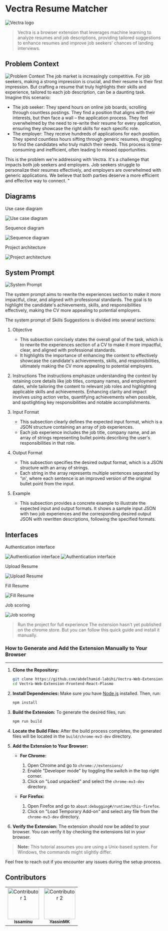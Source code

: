 
# Vectra Resume Matcher

<img src="https://github.com/abdelhamid-labihi/Vectra-Web-Extension-Frontend-React-Plasmo/blob/main/assets/icon.png" alt="Vectra logo" style="max-width: 400px;"/>

> Vectra is a browser extension that leverages machine learning to analyze resumes and job descriptions, providing tailored suggestions to enhance resumes and improve job seekers' chances of landing interviews.

## Problem Context
<img src="https://github.com/abdelhamid-labihi/Vectra-Web-Extension-Frontend-React-Plasmo/blob/main/assets/problem-context.png" alt="Problem Context" style="max-width: 400px;"/>
The job market is increasingly competitive. For job seekers, making a strong impression is crucial, and their resume is their first impression.
But crafting a resume that truly highlights their skills and experience, tailored to each job description, can be a daunting task. Imagine this scenario:

- The job seeker: They spend hours on online job boards, scrolling through countless postings. They find a position that aligns with their interests, but then face a wall – the application process. They feel overwhelmed by the need to re-write their resume for every application, ensuring they showcase the right skills for each specific role.
- The employer: They receive hundreds of applications for each position. They spend countless hours sifting through generic resumes, struggling to find the candidates who truly match their needs. This process is time-consuming and inefficient, often leading to missed opportunities.

This is the problem we're addressing with Vectra. It's a challenge that impacts both job seekers and employers. Job seekers struggle to personalize their resumes effectively, and employers are overwhelmed with generic applications. We believe that both parties deserve a more efficient and effective way to connect. "

## Diagrams
Use case diagram

<img src="https://github.com/abdelhamid-labihi/Vectra-Web-Extension-Frontend-React-Plasmo/blob/main/assets/use-case-diagram.png" alt="Use case diagram" style="max-width: 400px;"/>

Sequence diagram

<img src="https://github.com/abdelhamid-labihi/Vectra-Web-Extension-Frontend-React-Plasmo/blob/main/assets/sequence-diagram.png" alt="Sequence diagram" style="max-width: 400px;"/>

Project architecture

<img src="https://github.com/abdelhamid-labihi/Vectra-Web-Extension-Frontend-React-Plasmo/blob/main/assets/architecture.png" alt="Project architecture" style="max-width: 400px;"/>

## System Prompt

<img src="https://github.com/abdelhamid-labihi/Vectra-Web-Extension-Frontend-React-Plasmo/blob/main/assets/system-prompt.png" alt="System Prompt" style="max-width: 400px;"/>

 The system prompt aims to rewrite the experiences section to make it more impactful, clear, and aligned with professional standards. The goal is to highlight the candidate's achievements, skills, and responsibilities effectively, making the CV more appealing to potential employers.

The system prompt of Skills Suggestions is divided into several sections:

1. Objective
   - This subsection concisely states the overall goal of the task, which is to rewrite the experiences section of a CV to make it more impactful, clear, and aligned with professional standards.
   - It highlights the importance of enhancing the content to effectively showcase the candidate's achievements, skills, and responsibilities, ultimately making the CV more appealing to potential employers.

2. Instructions
The instructions emphasize understanding the context by retaining core details like job titles, company names, and employment dates, while tailoring the content to relevant job roles and highlighting applicable skills and achievements. Enhancing clarity and impact involves using action verbs, quantifying achievements when possible, and spotlighting key responsibilities and notable accomplishments.
3. Input Format
   - This subsection clearly defines the expected input format, which is a JSON structure containing an array of job experiences.
   - Each job experience includes the job title, company name, and an array of strings representing bullet points describing the user's responsibilities in that role.

4. Output Format
   - This subsection specifies the desired output format, which is a JSON structure with an array of strings.
   - Each string in the array represents multiple sentences separated by '\\n', where each sentence is an improved version of the original bullet point from the input.

5. Example
   - This subsection provides a concrete example to illustrate the expected input and output formats. It shows a sample input JSON with two job experiences and the corresponding desired output JSON with rewritten descriptions, following the specified formats.


## Interfaces
Authentication interface

<img src="https://github.com/abdelhamid-labihi/Vectra-Web-Extension-Frontend-React-Plasmo/blob/main/assets/Authentication-interface .png" alt="Authentication interface" style="max-width: 400px;"/>

<img src="https://github.com/abdelhamid-labihi/Vectra-Web-Extension-Frontend-React-Plasmo/blob/main/assets/Authentication-interface2.png" alt="Authentication interface" style="max-width: 400px;"/>

Upload Resume

<img src="https://github.com/abdelhamid-labihi/Vectra-Web-Extension-Frontend-React-Plasmo/blob/main/assets/Upload-CV.png" alt="Upload Resume" style="max-width: 400px;"/>

Fill Resume

<img src="https://github.com/abdelhamid-labihi/Vectra-Web-Extension-Frontend-React-Plasmo/blob/main/assets/Fill-resume.png" alt="Fill Resume" style="max-width: 400px;"/>

Job scoring

<img src="https://github.com/abdelhamid-labihi/Vectra-Web-Extension-Frontend-React-Plasmo/blob/main/assets/job-score.png" alt="Job scoring" style="max-width: 400px;"/>

> Run the project for full experience
The extension hasn't yet published on the chrome store. But you can follow this quick guide and install it manually.

### How to Generate and Add the Extension Manually to Your Browser
---
1. **Clone the Repository:**
   ```sh
   git clone https://github.com/abdelhamid-labihi/Vectra-Web-Extension-Frontend-React-Plasmo.git
   cd Vectra-Web-Extension-Frontend-React-Plasmo
   ```

2. **Install Dependencies:**
   Make sure you have [Node.js](https://nodejs.org/) installed. Then, run:
   ```sh
   npm install
   ```

3. **Build the Extension:**
   To generate the desired files, run:
   ```sh
   npm run build
   ```

4. **Locate the Build Files:**
   After the build process completes, the generated files will be located in the `build/chrome-mv3-dev` directory.


5. **Add the Extension to Your Browser:**
   - **For Chrome:**
     1. Open Chrome and go to `chrome://extensions/`
     2. Enable "Developer mode" by toggling the switch in the top right corner.
     3. Click on "Load unpacked" and select the `chrome-mv3-dev` directory.

   - **For Firefox:**
     1. Open Firefox and go to `about:debugging#/runtime/this-firefox`.
     2. Click on "Load Temporary Add-on" and select any file from the `chrome-mv3-dev` directory.

6. **Verify the Extension:**
   The extension should now be added to your browser. You can verify it by checking the extensions list in your browser.

> **Note:** This tutorial assumes you are using a Unix-based system. For Windows, the commands might slightly differ.

Feel free to reach out if you encounter any issues during the setup process.

## Contributors

<table>
  <tr>
    <td align="center">
      <a href="https://github.com/Issaminu">
        <img src="https://github.com/Issaminu.png" width="100px;" alt="Contributor 1"/>
        <br />
        <sub><b>Issaminu</b></sub>
      </a>
    </td>
    <td align="center">
      <a href="https://github.com/YassinMK">
        <img src="https://github.com/YassinMK.png" width="100px;" alt="Contributor 2"/>
        <br />
        <sub><b>YassinMK</b></sub>
      </a>
    </td>
  </tr>
</table>

